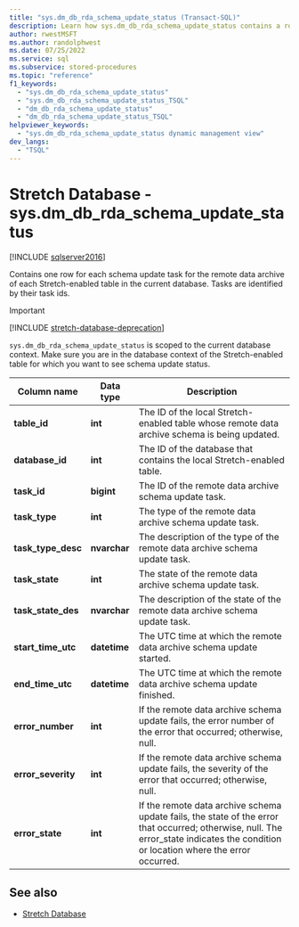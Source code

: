 ```yaml
---
title: "sys.dm_db_rda_schema_update_status (Transact-SQL)"
description: Learn how sys.dm_db_rda_schema_update_status contains a row for each schema update task for the remote data archive of each Stretch-enabled table in the database.
author: rwestMSFT
ms.author: randolphwest
ms.date: 07/25/2022
ms.service: sql
ms.subservice: stored-procedures
ms.topic: "reference"
f1_keywords:
  - "sys.dm_db_rda_schema_update_status"
  - "sys.dm_db_rda_schema_update_status_TSQL"
  - "dm_db_rda_schema_update_status"
  - "dm_db_rda_schema_update_status_TSQL"
helpviewer_keywords:
  - "sys.dm_db_rda_schema_update_status dynamic management view"
dev_langs:
  - "TSQL"
---
```

# Stretch Database - sys.dm_db_rda_schema_update_status

[!INCLUDE [sqlserver2016](../../includes/applies-to-version/sqlserver2016.md)]

Contains one row for each schema update task for the remote data archive of each Stretch-enabled table in the current database. Tasks are identified by their task ids.

> [!IMPORTANT]  
> [!INCLUDE [stretch-database-deprecation](../../includes/stretch-database-deprecation.md)]

`sys.dm_db_rda_schema_update_status` is scoped to the current database context. Make sure you are in the database context of the Stretch-enabled table for which you want to see schema update status.

|Column name|Data type|Description|  
|-----------------|---------------|-----------------|  
|**table_id**|**int**|The ID of the local Stretch-enabled table whose remote data archive schema is being updated.|  
|**database_id**|**int**|The ID of the database that contains the local Stretch-enabled table.|  
|**task_id**|**bigint**|The ID of the remote data archive schema update task.|  
|**task_type**|**int**|The type of the remote data archive schema update task.|  
|**task_type_desc**|**nvarchar**|The description of the type of the remote data archive schema update task.|  
|**task_state**|**int**|The state of the remote data archive schema update task.|  
|**task_state_des**|**nvarchar**|The description of the state of the remote data archive schema update task.|  
|**start_time_utc**|**datetime**|The UTC time at which the remote data archive schema update started.|  
|**end_time_utc**|**datetime**|The UTC time at which the remote data archive schema update finished.|  
|**error_number**|**int**|If the remote data archive schema update fails, the error number of the error that occurred; otherwise, null.|  
|**error_severity**|**int**|If the remote data archive schema update fails, the severity of the error that occurred; otherwise, null.|  
|**error_state**|**int**|If the remote data archive schema update fails, the state of the error that occurred; otherwise, null. The error_state indicates the condition or location where the error occurred.|

## See also

- [Stretch Database](../../sql-server/stretch-database/stretch-database.md)
